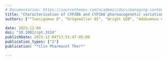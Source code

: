 ```yaml
---
# Documentation: https://sourcethemes.com/academic/docs/managing-content/
title: "Characterisation of CYP2B6 and CYP2A6 pharmacogenetic variation in sub-Saharan African populations"
authors: [""Twesigomwe D", "Drögemöller BI", "Wright GEB", "Adebamowo C", "Agongo G", "Boua PR", "Matshaba M", "Paximadis M", "Ramsay M", "Simo G", "Simuunza MC", "Tiemessen CT", "Lombard Z", "Hazelhurst S""]

date: 2023-12-04
doi: "10.1002/cpt.3124"
publishDate: 2023-12-04T13:51:47-05:00
publication_types: ["2"]
publication: "*Clin Pharmacol Ther*"

---
```

